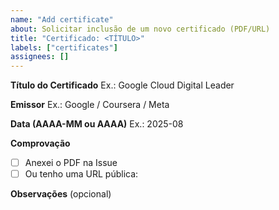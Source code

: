 ```yaml
---
name: "Add certificate"
about: Solicitar inclusão de um novo certificado (PDF/URL)
title: "Certificado: <TÍTULO>"
labels: ["certificates"]
assignees: []
---
```


**Título do Certificado**
Ex.: Google Cloud Digital Leader

**Emissor**
Ex.: Google / Coursera / Meta

**Data (AAAA-MM ou AAAA)**
Ex.: 2025-08

**Comprovação**
- [ ] Anexei o PDF na Issue
- [ ] Ou tenho uma URL pública: <cole aqui>

**Observações**
(opcional)
